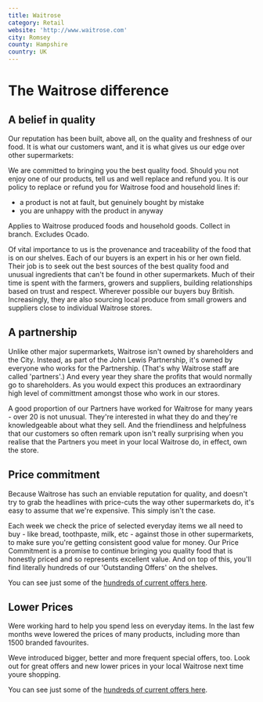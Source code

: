 ```yaml
---
title: Waitrose
category: Retail
website: 'http://www.waitrose.com'
city: Romsey
county: Hampshire
country: UK
---
```

# The Waitrose difference

## A belief in quality

Our reputation has been built, above all, on the quality and freshness of our food. It is what our customers want, and it is what gives us our edge over other supermarkets:

We are committed to bringing you the best quality food. Should you not enjoy one of our products, tell us and well replace and refund you. It is our policy to replace or refund you for Waitrose food and household lines if:

- a product is not at fault, but genuinely bought by mistake
- you are unhappy with the product in anyway

Applies to Waitrose produced foods and household goods. Collect in branch. Excludes Ocado.

Of vital importance to us is the provenance and traceability of the food that is on our shelves. Each of our buyers is an expert in his or her own field. Their job is to seek out the best sources of the best quality food and unusual ingredients that can't be found in other supermarkets. Much of their time is spent with the farmers, growers and suppliers, building relationships based on trust and respect. Wherever possible our buyers buy British. Increasingly, they are also sourcing local produce from small growers and suppliers close to individual Waitrose stores.

## A partnership

Unlike other major supermarkets, Waitrose isn't owned by shareholders and the City. Instead, as part of the John Lewis Partnership, it's owned by everyone who works for the Partnership. (That's why Waitrose staff are called 'partners'.) And every year they share the profits that would normally go to shareholders. As you would expect this produces an extraordinary high level of committment amongst those who work in our stores.

A good proportion of our Partners have worked for Waitrose for many years - over 20 is not unusual. They're interested in what they do and they're knowledgeable about what they sell. And the friendliness and helpfulness that our customers so often remark upon isn't really surprising when you realise that the Partners you meet in your local Waitrose do, in effect, own the store.

## Price commitment

Because Waitrose has such an enviable reputation for quality, and doesn't try to grab the headlines with price-cuts the way other supermarkets do, it's easy to assume that we're expensive. This simply isn't the case.

Each week we check the price of selected everyday items we all need to buy - like bread, toothpaste, milk, etc - against those in other supermarkets, to make sure you're getting consistent good value for money. Our Price Commitment is a promise to continue bringing you quality food that is honestly priced and so represents excellent value. And on top of this, you'll find literally hundreds of our 'Outstanding Offers' on the shelves.

You can see just some of the [hundreds of current offers here](http://www.waitrose.com/content/waitrose/en/home/offers.html).

## Lower Prices

Were working hard to help you spend less on everyday items. In the last few months weve lowered the prices of many products, including more than 1500 branded favourites.

Weve introduced bigger, better and more frequent special offers, too. Look out for great offers and new lower prices in your local Waitrose next time youre shopping.

You can see just some of the [hundreds of current offers here](http://www.waitrose.com/content/waitrose/en/home/offers.html).

